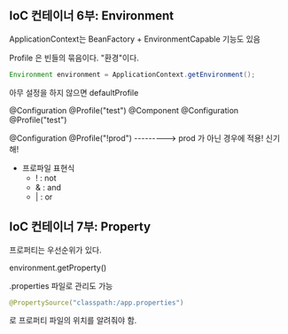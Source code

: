 ## IoC 컨테이너 6부: Environment 



ApplicationContext는 BeanFactory + EnvironmentCapable 기능도 있음

Profile 은 빈들의 묶음이다. "환경"이다. 

```java
Environment environment = ApplicationContext.getEnvironment();
```

아무 설정을 하지 않으면 defaultProfile


@Configuration @Profile("test")
@Component @Configuration @Profile("test")

@Configuration @Profile("!prod") ---------> prod 가 아닌 경우에 적용! 신기해! 


- 프로파일 표현식
    - ! : not
    - & : and
    - | : or
    
 

## IoC 컨테이너 7부: Property 

프로퍼티는 우선순위가 있다.

environment.getProperty() 


.properties 파일로 관리도 가능

```java
@PropertySource("classpath:/app.properties") 
```

로 프로퍼티 파일의 위치를 알려줘야 함. 